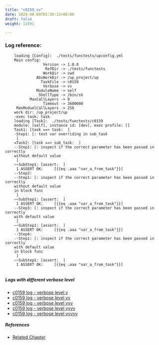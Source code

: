 ```yaml
---
title: "c0159_vv"
date: 2020-08-09T01:36:23+88:00
draft: false
weight: 11591

---
```


### Log reference: <no value>

```
    loading [Config]:  ./tests/functests/upconfig.yml
    Main config:
                 Version -> 1.0.0
                  RefDir -> ./tests/functests
                 WorkDir -> cwd
              AbsWorkDir -> /up_project/up
                TaskFile -> c0159
                 Verbose -> vv
              ModuleName -> self
               ShellType -> /bin/sh
           MaxCallLayers -> 8
                 Timeout -> 3600000
     MaxModuelCallLayers -> 256
    work dir: /up_project/up
    -exec task: task
    loading [Task]:  ./tests/functests/c0159
    module: [self], instance id: [dev], exec profile: []
    Task1: [task ==> task:  ]
    -Step1: [: test var overriding in sub_task
     ]
    =Task2: [task ==> sub_task:  ]
    --Step1: [: inspect if the correct parameter has been passed in correctly
    without default value
     ]
    ~~SubStep1: [assert:  ]
     1 ASSERT OK:     [{{eq .aaa "var_a_from_task"}}]
    --Step2:
    --Step1: [: inspect if the correct parameter has been passed in correctly
    without default value
    in block func
     ]
    ~~SubStep1: [assert:  ]
     1 ASSERT OK:     [{{eq .aaa "var_a_from_task"}}]
    --Step3: [: inspect if the correct parameter has been passed in correctly
    with default value
     ]
    ~~SubStep1: [assert:  ]
     1 ASSERT OK:     [{{eq .aaa "var_a_from_task"}}]
    --Step4:
    --Step1: [: inspect if the correct parameter has been passed in correctly
    with default value
    in block func
     ]
    ~~SubStep1: [assert:  ]
     1 ASSERT OK:     [{{eq .aaa "var_a_from_task"}}]
    
```

##### Logs with different verbose level
* [c0159 log - verbose level v](../../logs/c0159_v)
* [c0159 log - verbose level vv](../../logs/c0159_vv)
* [c0159 log - verbose level vvv](../../logs/c0159_vvv)
* [c0159 log - verbose level vvvv](../../logs/c0159_vvvv)
* [c0159 log - verbose level vvvvv](../../logs/c0159_vvvvv)

##### References
* [Related Chapter](../../block-func/c0159)
